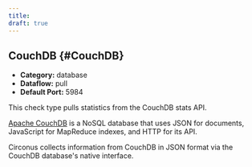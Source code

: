 ```yaml
---
title:
draft: true
---
```


## CouchDB {#CouchDB}
 * **Category:** database
 * **Dataflow:** pull
 * **Default Port:** 5984

This check type pulls statistics from the CouchDB stats API.

[Apache CouchDB](http://couchdb.apache.org/) is a NoSQL database that uses JSON for documents, JavaScript for MapReduce indexes, and HTTP for its API.

Circonus collects information from CouchDB in JSON format via the CouchDB database's native interface.
